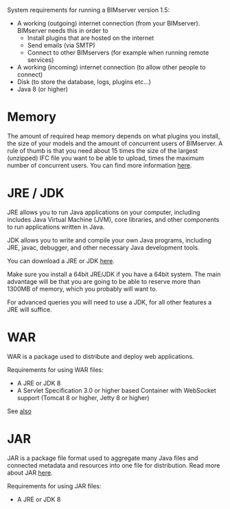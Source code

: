 System requirements for running a BIMserver version 1.5:

- A working (outgoing) internet connection (from your BIMserver). BIMserver needs this in order to
  - Install plugins that are hosted on the internet
  - Send emails (via SMTP)
  - Connect to other BIMservers (for example when running remote services)
- A working (incoming) internet connection (to allow other people to connect)
- Disk (to store the database, logs, plugins etc...)
- Java 8 (or higher)

# Memory

The amount of required heap memory depends on what plugins you install, the size of your models and the amount of concurrent users of BIMserver. A rule of thumb is that you need about 15 times the size of the largest (unzipped) IFC file you want to be able to upload, times the maximum number of concurrent users. You can find more information [here](Memory-usage.md).

# JRE / JDK

JRE allows you to run Java applications on your computer, including includes Java Virtual Machine (JVM), core libraries, and other components to run applications written in Java.

JDK allows you to write and compile your own Java programs, including JRE, javac, debugger, and other necessary Java development tools.

You can download a JRE or JDK [here](http://www.oracle.com/technetwork/java/javase/downloads/index.html).

Make sure you install a 64bit JRE/JDK if you have a 64bit system. The main advantage will be that you are going to be able to reserve more than 1300MB of memory, which you probably will want to.

For advanced queries you will need to use a JDK, for all other features a JRE will suffice.

# WAR

WAR is a package used to distribute and deploy web applications.

Requirements for using WAR files:

- A JRE or JDK 8
- A Servlet Specification 3.0 or higher based Container with WebSocket support (Tomcat 8 or higher, Jetty 8 or higher)

See [also](Tested-web-containers.md)

# JAR

JAR is a package file format used to aggregate many Java files and connected metadata and resources into one file for distribution. Read more about JAR [here](JAR-Starter.md).

Requirements for using JAR files:

- A JRE or JDK 8

